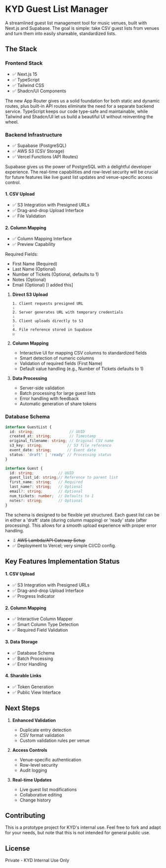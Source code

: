 # KYD Guest List Manager

A streamlined guest list management tool for music venues, built with Next.js and Supabase. The goal is simple: take CSV guest lists from venues and turn them into easily shareable, standardized lists.

## The Stack

### Frontend Stack
- ✅ Next.js 15
- ✅ TypeScript
- ✅ Tailwind CSS
- ✅ Shadcn/UI Components

The new App Router gives us a solid foundation for both static and dynamic routes, plus built-in API routes eliminate the need for a separate backend service. TypeScript keeps our code type-safe and maintainable, while Tailwind and Shadcn/UI let us build a beautiful UI without reinventing the wheel.

### Backend Infrastructure
- ✅ Supabase (PostgreSQL)
- ✅ AWS S3 (CSV Storage)
- ✅ Vercel Functions (API Routes)


Supabase gives us the power of PostgreSQL with a delightful developer experience. The real-time capabilities and row-level security will be crucial for future features like live guest list updates and venue-specific access control.

#### 1. CSV Upload
- ✅ S3 Integration with Presigned URLs
- ✅ Drag-and-drop Upload Interface
- ✅ File Validation

#### 2. Column Mapping
- ✅ Column Mapping Interface
- ✅ Preview Capability

Required Fields:
- First Name (Required)
- Last Name (Optional)
- Number of Tickets (Optional, defaults to 1)
- Notes (Optional)
- Email (Optional) [I added this]

1. **Direct S3 Upload**
   ```
   1. Client requests presigned URL
   ⇩
   2. Server generates URL with temporary credentials
   ⇩
   3. Client uploads directly to S3
   ⇩
   4. File reference stored in Supabase
   ☑️
   ```

2. **Column Mapping**
   - Interactive UI for mapping CSV columns to standardized fields
   - Smart detection of numeric columns
   - Validation of required fields (First Name)
   - Default value handling (e.g., Number of Tickets defaults to 1)

3. **Data Processing**
   - Server-side validation
   - Batch processing for large guest lists
   - Error handling with feedback
   - Automatic generation of share tokens

### Database Schema

```typescript
interface GuestList {
  id: string;                // UUID
  created_at: string;        // Timestamp
  original_filename: string; // Original CSV name
  s3_key: string;           // S3 file reference
  event_date: string;       // Event date
  status: 'draft' | 'ready' // Processing status
}

interface Guest {
  id: string;           // UUID
  guest_list_id: string;// Reference to parent list
  first_name: string;   // Required
  last_name?: string;   // Optional
  email?: string;       // Optional
  num_tickets: number;  // Defaults to 1
  notes?: string;       // Optional
}
```

The schema is designed to be flexible yet structured. Each guest list can be in either a 'draft' state (during column mapping) or 'ready' state (after processing). This allows for a smooth upload experience with proper error handling.

- ⇩ ~~AWS Lambda/API Gateway Setup~~
- ✅ Deployment to Vercel; very simple CI/CD config.

## Key Features Implementation Status

#### 1. CSV Upload
- ✅ S3 Integration with Presigned URLs
- ✅ Drag-and-drop Upload Interface
- ✅ Progress Indicator

#### 2. Column Mapping
- ✅ Interactive Column Mapper
- ✅ Smart Column Type Detection
- ✅ Required Field Validation

#### 3. Data Storage
- ✅ Database Schema
- ✅ Batch Processing
- ✅ Error Handling

#### 4. Sharable Links
- ✅ Token Generation
- ✅ Public View Interface

## Next Steps

1. **Enhanced Validation**
   - Duplicate entry detection
   - CSV format validation
   - Custom validation rules per venue

2. **Access Controls**
   - Venue-specific authentication
   - Row-level security
   - Audit logging

3. **Real-time Updates**
   - Live guest list modifications
   - Collaborative editing
   - Change history

## Contributing

This is a prototype project for KYD's internal use. Feel free to fork and adapt for your needs, but note that this is not intended for general public use.

## License

Private - KYD Internal Use Only

